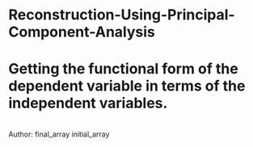 # Reconstruction-Using-Principal-Component-Analysis
# Getting the functional form of the dependent variable in terms of the independent variables. 
<br>
Author: final_array initial_array


